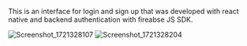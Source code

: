This is an interface for login and sign up that was developed with react native and backend authentication with fireabse JS SDK.

![Screenshot_1721328107](https://github.com/user-attachments/assets/5a4fa5a5-d08e-47e2-88d4-178408657342)
![Screenshot_1721328204](https://github.com/user-attachments/assets/a2f1cee0-7b5e-491e-8943-d4a8a48c44c2)

